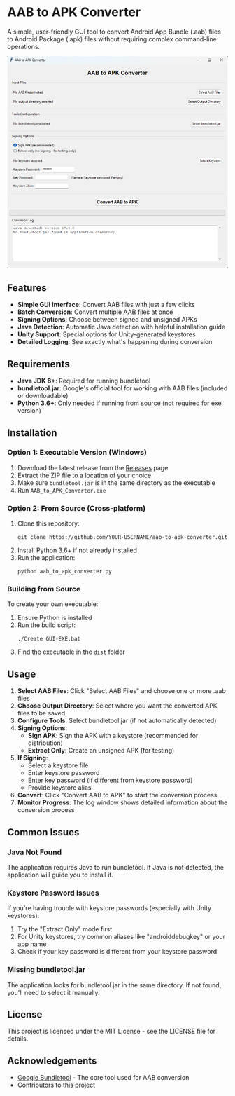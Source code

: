 # AAB to APK Converter

A simple, user-friendly GUI tool to convert Android App Bundle (.aab) files to Android Package (.apk) files without requiring complex command-line operations.

![Screenshot](assets/img/screenshot.png)

## Features

- **Simple GUI Interface**: Convert AAB files with just a few clicks
- **Batch Conversion**: Convert multiple AAB files at once
- **Signing Options**: Choose between signed and unsigned APKs
- **Java Detection**: Automatic Java detection with helpful installation guide
- **Unity Support**: Special options for Unity-generated keystores
- **Detailed Logging**: See exactly what's happening during conversion

## Requirements

- **Java JDK 8+**: Required for running bundletool
- **bundletool.jar**: Google's official tool for working with AAB files (included or downloadable)
- **Python 3.6+**: Only needed if running from source (not required for exe version)

## Installation

### Option 1: Executable Version (Windows)

1. Download the latest release from the [Releases](https://github.com/YOUR-USERNAME/aab-to-apk-converter/releases) page
2. Extract the ZIP file to a location of your choice
3. Make sure `bundletool.jar` is in the same directory as the executable
4. Run `AAB_to_APK_Converter.exe`

### Option 2: From Source (Cross-platform)

1. Clone this repository:
   ```
   git clone https://github.com/YOUR-USERNAME/aab-to-apk-converter.git
   ```
2. Install Python 3.6+ if not already installed
3. Run the application:
   ```
   python aab_to_apk_converter.py
   ```

### Building from Source

To create your own executable:
1. Ensure Python is installed
2. Run the build script:
   ```
   ./Create GUI-EXE.bat
   ```
3. Find the executable in the `dist` folder

## Usage

1. **Select AAB Files**: Click "Select AAB Files" and choose one or more .aab files
2. **Choose Output Directory**: Select where you want the converted APK files to be saved
3. **Configure Tools**: Select bundletool.jar (if not automatically detected)
4. **Signing Options**:
   - **Sign APK**: Sign the APK with a keystore (recommended for distribution)
   - **Extract Only**: Create an unsigned APK (for testing)
5. **If Signing**:
   - Select a keystore file
   - Enter keystore password
   - Enter key password (if different from keystore password)
   - Provide keystore alias
6. **Convert**: Click "Convert AAB to APK" to start the conversion process
7. **Monitor Progress**: The log window shows detailed information about the conversion process

## Common Issues

### Java Not Found
The application requires Java to run bundletool. If Java is not detected, the application will guide you to install it.

### Keystore Password Issues
If you're having trouble with keystore passwords (especially with Unity keystores):
1. Try the "Extract Only" mode first
2. For Unity keystores, try common aliases like "androiddebugkey" or your app name
3. Check if your key password is different from your keystore password

### Missing bundletool.jar
The application looks for bundletool.jar in the same directory. If not found, you'll need to select it manually.

## License

This project is licensed under the MIT License - see the LICENSE file for details.

## Acknowledgements

- [Google Bundletool](https://developer.android.com/studio/command-line/bundletool) - The core tool used for AAB conversion
- Contributors to this project